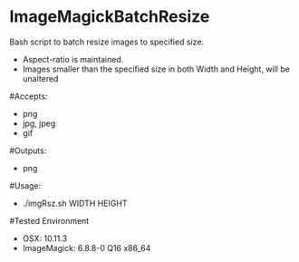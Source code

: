 # ImageMagickBatchResize

Bash script to batch resize images to specified size. 
- Aspect-ratio is maintained.
- Images smaller than the specified size in both Width and Height, will be unaltered

#Accepts: 
- png
- jpg, jpeg
- gif

#Outputs: 
- png

#Usage:
- ./imgRsz.sh WIDTH HEIGHT

#Tested Environment
- OSX:			10.11.3
- ImageMagick:	6.8.8-0 Q16 x86_64

